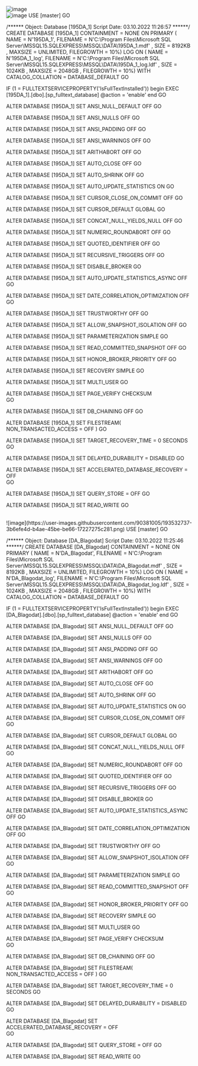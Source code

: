 ![image](https://user-images.githubusercontent.com/90381005/189850681-d34c9e68-82db-40be-ae20-13b0eaf790b0.png)
<br>
![image](https://user-images.githubusercontent.com/90381005/191692859-7f13362a-0172-4476-8590-63531b27967a.png)
USE [master]
GO

/****** Object:  Database [195DA_1]    Script Date: 03.10.2022 11:26:57 ******/
CREATE DATABASE [195DA_1]
 CONTAINMENT = NONE
 ON  PRIMARY 
( NAME = N'195DA_1', FILENAME = N'C:\Program Files\Microsoft SQL Server\MSSQL15.SQLEXPRESS\MSSQL\DATA\195DA_1.mdf' , SIZE = 8192KB , MAXSIZE = UNLIMITED, FILEGROWTH = 10%)
 LOG ON 
( NAME = N'195DA_1_log', FILENAME = N'C:\Program Files\Microsoft SQL Server\MSSQL15.SQLEXPRESS\MSSQL\DATA\195DA_1_log.ldf' , SIZE = 1024KB , MAXSIZE = 2048GB , FILEGROWTH = 10%)
 WITH CATALOG_COLLATION = DATABASE_DEFAULT
GO

IF (1 = FULLTEXTSERVICEPROPERTY('IsFullTextInstalled'))
begin
EXEC [195DA_1].[dbo].[sp_fulltext_database] @action = 'enable'
end
GO

ALTER DATABASE [195DA_1] SET ANSI_NULL_DEFAULT OFF 
GO

ALTER DATABASE [195DA_1] SET ANSI_NULLS OFF 
GO

ALTER DATABASE [195DA_1] SET ANSI_PADDING OFF 
GO

ALTER DATABASE [195DA_1] SET ANSI_WARNINGS OFF 
GO

ALTER DATABASE [195DA_1] SET ARITHABORT OFF 
GO

ALTER DATABASE [195DA_1] SET AUTO_CLOSE OFF 
GO

ALTER DATABASE [195DA_1] SET AUTO_SHRINK OFF 
GO

ALTER DATABASE [195DA_1] SET AUTO_UPDATE_STATISTICS ON 
GO

ALTER DATABASE [195DA_1] SET CURSOR_CLOSE_ON_COMMIT OFF 
GO

ALTER DATABASE [195DA_1] SET CURSOR_DEFAULT  GLOBAL 
GO

ALTER DATABASE [195DA_1] SET CONCAT_NULL_YIELDS_NULL OFF 
GO

ALTER DATABASE [195DA_1] SET NUMERIC_ROUNDABORT OFF 
GO

ALTER DATABASE [195DA_1] SET QUOTED_IDENTIFIER OFF 
GO

ALTER DATABASE [195DA_1] SET RECURSIVE_TRIGGERS OFF 
GO

ALTER DATABASE [195DA_1] SET  DISABLE_BROKER 
GO

ALTER DATABASE [195DA_1] SET AUTO_UPDATE_STATISTICS_ASYNC OFF 
GO

ALTER DATABASE [195DA_1] SET DATE_CORRELATION_OPTIMIZATION OFF 
GO

ALTER DATABASE [195DA_1] SET TRUSTWORTHY OFF 
GO

ALTER DATABASE [195DA_1] SET ALLOW_SNAPSHOT_ISOLATION OFF 
GO

ALTER DATABASE [195DA_1] SET PARAMETERIZATION SIMPLE 
GO

ALTER DATABASE [195DA_1] SET READ_COMMITTED_SNAPSHOT OFF 
GO

ALTER DATABASE [195DA_1] SET HONOR_BROKER_PRIORITY OFF 
GO

ALTER DATABASE [195DA_1] SET RECOVERY SIMPLE 
GO

ALTER DATABASE [195DA_1] SET  MULTI_USER 
GO

ALTER DATABASE [195DA_1] SET PAGE_VERIFY CHECKSUM  
GO

ALTER DATABASE [195DA_1] SET DB_CHAINING OFF 
GO

ALTER DATABASE [195DA_1] SET FILESTREAM( NON_TRANSACTED_ACCESS = OFF ) 
GO

ALTER DATABASE [195DA_1] SET TARGET_RECOVERY_TIME = 0 SECONDS 
GO

ALTER DATABASE [195DA_1] SET DELAYED_DURABILITY = DISABLED 
GO

ALTER DATABASE [195DA_1] SET ACCELERATED_DATABASE_RECOVERY = OFF  
GO

ALTER DATABASE [195DA_1] SET QUERY_STORE = OFF
GO

ALTER DATABASE [195DA_1] SET  READ_WRITE 
GO


<br>
![image](https://user-images.githubusercontent.com/90381005/193532737-3b6efe4d-b4ae-45be-be66-17227275c281.png)
USE [master]
GO

/****** Object:  Database [DA_Blagodat]    Script Date: 03.10.2022 11:25:46 ******/
CREATE DATABASE [DA_Blagodat]
 CONTAINMENT = NONE
 ON  PRIMARY 
( NAME = N'DA_Blagodat', FILENAME = N'C:\Program Files\Microsoft SQL Server\MSSQL15.SQLEXPRESS\MSSQL\DATA\DA_Blagodat.mdf' , SIZE = 8192KB , MAXSIZE = UNLIMITED, FILEGROWTH = 10%)
 LOG ON 
( NAME = N'DA_Blagodat_log', FILENAME = N'C:\Program Files\Microsoft SQL Server\MSSQL15.SQLEXPRESS\MSSQL\DATA\DA_Blagodat_log.ldf' , SIZE = 1024KB , MAXSIZE = 2048GB , FILEGROWTH = 10%)
 WITH CATALOG_COLLATION = DATABASE_DEFAULT
GO

IF (1 = FULLTEXTSERVICEPROPERTY('IsFullTextInstalled'))
begin
EXEC [DA_Blagodat].[dbo].[sp_fulltext_database] @action = 'enable'
end
GO

ALTER DATABASE [DA_Blagodat] SET ANSI_NULL_DEFAULT OFF 
GO

ALTER DATABASE [DA_Blagodat] SET ANSI_NULLS OFF 
GO

ALTER DATABASE [DA_Blagodat] SET ANSI_PADDING OFF 
GO

ALTER DATABASE [DA_Blagodat] SET ANSI_WARNINGS OFF 
GO

ALTER DATABASE [DA_Blagodat] SET ARITHABORT OFF 
GO

ALTER DATABASE [DA_Blagodat] SET AUTO_CLOSE OFF 
GO

ALTER DATABASE [DA_Blagodat] SET AUTO_SHRINK OFF 
GO

ALTER DATABASE [DA_Blagodat] SET AUTO_UPDATE_STATISTICS ON 
GO

ALTER DATABASE [DA_Blagodat] SET CURSOR_CLOSE_ON_COMMIT OFF 
GO

ALTER DATABASE [DA_Blagodat] SET CURSOR_DEFAULT  GLOBAL 
GO

ALTER DATABASE [DA_Blagodat] SET CONCAT_NULL_YIELDS_NULL OFF 
GO

ALTER DATABASE [DA_Blagodat] SET NUMERIC_ROUNDABORT OFF 
GO

ALTER DATABASE [DA_Blagodat] SET QUOTED_IDENTIFIER OFF 
GO

ALTER DATABASE [DA_Blagodat] SET RECURSIVE_TRIGGERS OFF 
GO

ALTER DATABASE [DA_Blagodat] SET  DISABLE_BROKER 
GO

ALTER DATABASE [DA_Blagodat] SET AUTO_UPDATE_STATISTICS_ASYNC OFF 
GO

ALTER DATABASE [DA_Blagodat] SET DATE_CORRELATION_OPTIMIZATION OFF 
GO

ALTER DATABASE [DA_Blagodat] SET TRUSTWORTHY OFF 
GO

ALTER DATABASE [DA_Blagodat] SET ALLOW_SNAPSHOT_ISOLATION OFF 
GO

ALTER DATABASE [DA_Blagodat] SET PARAMETERIZATION SIMPLE 
GO

ALTER DATABASE [DA_Blagodat] SET READ_COMMITTED_SNAPSHOT OFF 
GO

ALTER DATABASE [DA_Blagodat] SET HONOR_BROKER_PRIORITY OFF 
GO

ALTER DATABASE [DA_Blagodat] SET RECOVERY SIMPLE 
GO

ALTER DATABASE [DA_Blagodat] SET  MULTI_USER 
GO

ALTER DATABASE [DA_Blagodat] SET PAGE_VERIFY CHECKSUM  
GO

ALTER DATABASE [DA_Blagodat] SET DB_CHAINING OFF 
GO

ALTER DATABASE [DA_Blagodat] SET FILESTREAM( NON_TRANSACTED_ACCESS = OFF ) 
GO

ALTER DATABASE [DA_Blagodat] SET TARGET_RECOVERY_TIME = 0 SECONDS 
GO

ALTER DATABASE [DA_Blagodat] SET DELAYED_DURABILITY = DISABLED 
GO

ALTER DATABASE [DA_Blagodat] SET ACCELERATED_DATABASE_RECOVERY = OFF  
GO

ALTER DATABASE [DA_Blagodat] SET QUERY_STORE = OFF
GO

ALTER DATABASE [DA_Blagodat] SET  READ_WRITE 
GO

